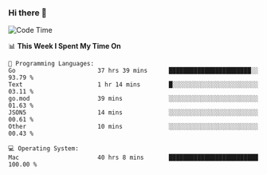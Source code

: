 ### Hi there 👋

<!--
**CrazyCollin/crazycollin** is a ✨ _special_ ✨ repository because its `README.md` (this file) appears on your GitHub profile.

Here are some ideas to get you started:

- 🔭 I’m currently working on ...
- 🌱 I’m currently learning ...
- 👯 I’m looking to collaborate on ...
- 🤔 I’m looking for help with ...
- 💬 Ask me about ...
- 📫 How to reach me: ...
- 😄 Pronouns: ...
- ⚡ Fun fact: ...
-->

<!--START_SECTION:waka-->
![Code Time](http://img.shields.io/badge/Code%20Time-5%2C606%20hrs%201%20min-blue)

📊 **This Week I Spent My Time On** 

```text
💬 Programming Languages: 
Go                       37 hrs 39 mins      ███████████████████████░░   93.79 % 
Text                     1 hr 14 mins        █░░░░░░░░░░░░░░░░░░░░░░░░   03.11 % 
go.mod                   39 mins             ░░░░░░░░░░░░░░░░░░░░░░░░░   01.63 % 
JSON5                    14 mins             ░░░░░░░░░░░░░░░░░░░░░░░░░   00.61 % 
Other                    10 mins             ░░░░░░░░░░░░░░░░░░░░░░░░░   00.43 % 

💻 Operating System: 
Mac                      40 hrs 8 mins       █████████████████████████   100.00 % 
```


<!--END_SECTION:waka-->
